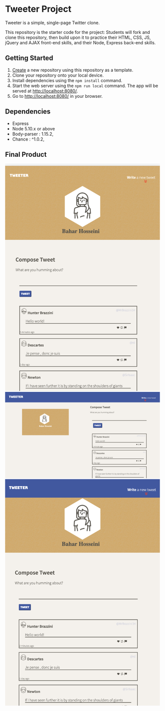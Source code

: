 # Tweeter Project

Tweeter is a simple, single-page Twitter clone.

This repository is the starter code for the project: Students will fork and clone this repository, then build upon it to practice their HTML, CSS, JS, jQuery and AJAX front-end skills, and their Node, Express back-end skills.

## Getting Started

1. [Create](https://docs.github.com/en/repositories/creating-and-managing-repositories/creating-a-repository-from-a-template) a new repository using this repository as a template.
2. Clone your repository onto your local device.
3. Install dependencies using the `npm install` command.
3. Start the web server using the `npm run local` command. The app will be served at <http://localhost:8080/>.
4. Go to <http://localhost:8080/> in your browser.

## Dependencies

- Express
- Node 5.10.x or above
- Body-parser : 1.15.2,
- Chance : ^1.0.2,
  


## Final Product

!["Screenshot of URLs page"](https://github.com/bahar-hosseini/tweeter/blob/master/docs/Dimensions-Ipad-Air%20.png)
!["Screenshot of register page"](https://github.com/bahar-hosseini/tweeter/blob/master/docs/1024-1280.png)
!["Screenshot of register page"](https://github.com/bahar-hosseini/tweeter/blob/master/docs/Screen%20Shot%202022-08-18%20at%2011.41.56%20PM.png)
